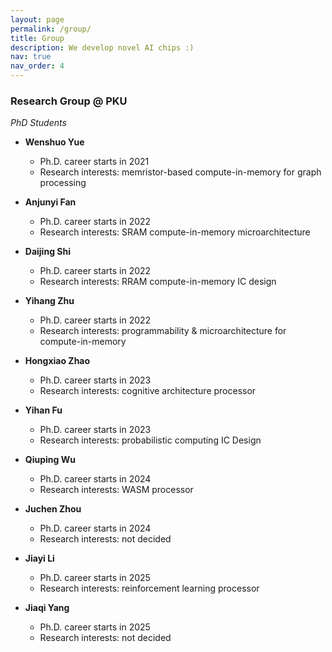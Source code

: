 ```yaml
---
layout: page
permalink: /group/
title: Group
description: We develop novel AI chips :)
nav: true
nav_order: 4
---
```


### Research Group @ PKU

*PhD Students*
- **Wenshuo Yue**
  - Ph.D. career starts in 2021
  - Research interests: memristor-based compute-in-memory for graph processing

- **Anjunyi Fan**
  - Ph.D. career starts in 2022
  - Research interests: SRAM compute-in-memory microarchitecture

- **Daijing Shi**
  - Ph.D. career starts in 2022
  - Research interests: RRAM compute-in-memory IC design

- **Yihang Zhu**
  - Ph.D. career starts in 2022
  - Research interests: programmability & microarchitecture for compute-in-memory

- **Hongxiao Zhao**
  - Ph.D. career starts in 2023
  - Research interests: cognitive architecture processor

- **Yihan Fu**
  - Ph.D. career starts in 2023
  - Research interests: probabilistic computing IC Design

- **Qiuping Wu**
  - Ph.D. career starts in 2024
  - Research interests: WASM processor

- **Juchen Zhou**
  - Ph.D. career starts in 2024
  - Research interests: not decided

- **Jiayi Li**
  - Ph.D. career starts in 2025
  - Research interests: reinforcement learning processor

- **Jiaqi Yang**
  - Ph.D. career starts in 2025
  - Research interests: not decided